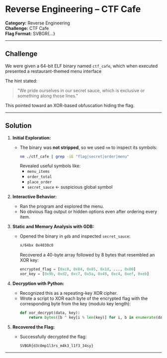 # Reverse Engineering – CTF Cafe

**Category:** Reverse Engineering  
**Challenge:** CTF Cafe  
**Flag Format:** SVBGR{...}

---

## Challenge

We were given a 64-bit ELF binary named `ctf_cafe`, which when executed presented a restaurant-themed menu interface

The hint stated:  
> "We pride ourselves in our secret sauce, which is exclusive or something along those lines."

This pointed toward an XOR-based obfuscation hiding the flag.

---


## Solution

1. **Initial Exploration:**
   - The binary was **not stripped**, so we used `nm` to inspect its symbols:
     ```bash
     nm ./ctf_cafe | grep -iE "flag|secret|order|menu"
     ```
     Revealed useful symbols like:
     - `menu_items`
     - `order_total`
     - `place_order`
     - `secret_sauce` ← suspicious global symbol

2. **Interactive Behavior:**
   - Ran the program and explored the menu.
   - No obvious flag output or hidden options even after ordering every item.

3. **Static and Memory Analysis with GDB:**
   - Opened the binary in `gdb` and inspected `secret_sauce`:
     ```bash
     x/64bx 0x4030c0
     ```
     Recovered a 40-byte array followed by 8 bytes that resembled an XOR key:
     ```python
     encrypted_flag = [0xc8, 0x84, 0x85, 0x1d, ..., 0x00]
     xor_key = [0x9b, 0xd2, 0xc7, 0x5a, 0x49, 0xc4, 0xef, 0xeb]
     ```

4. **Decryption with Python:**
   - Recognized this as a repeating-key XOR cipher.
   - Wrote a script to XOR each byte of the encrypted flag with the corresponding byte from the key (modulo key length):
     ```python
     def xor_decrypt(data, key):
         return bytes([b ^ key[i % len(key)] for i, b in enumerate(data)])
     ```

5. **Recovered the Flag:**
   - Successfully decrypted the flag:
     ```
     SVBGR{d3c0mp1l3rs_m4k3_l1f3_34sy}
     ```

---